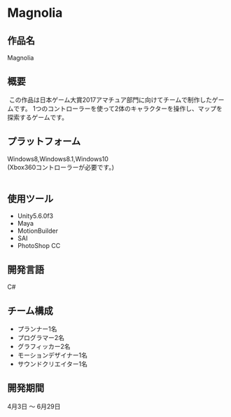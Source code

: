 # Magnolia  
  
## 作品名  
  Magnolia

## 概要  
  この作品は日本ゲーム大賞2017アマチュア部門に向けてチームで制作したゲームです。
  1つのコントローラーを使って2体のキャラクターを操作し、マップを探索するゲームです。
  
## プラットフォーム  
  Windows8,Windows8.1,Windows10  
  (Xbox360コントローラーが必要です。)  
  
## 使用ツール
  * Unity5.6.0f3
  * Maya
  * MotionBuilder
  * SAI
  * PhotoShop CC

## 開発言語
  C#

## チーム構成
  * プランナー1名  
  * プログラマー2名  
  * グラフィッカー2名  
  * モーションデザイナー1名  
  * サウンドクリエイター1名  

## 開発期間
  4月3日 ～ 6月29日
